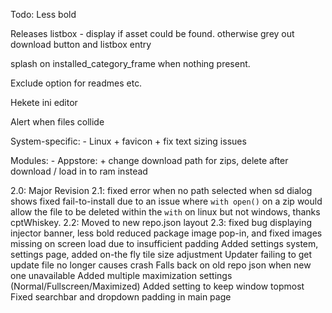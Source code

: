 Todo:
Less bold

Releases listbox - display if asset could be found. otherwise grey out download button and listbox entry

splash on installed_category_frame when nothing present.

Exclude option for readmes etc.

Hekete ini editor

Alert when files collide


System-specific:
    - Linux
        + favicon
        + fix text sizing issues



Modules:
    - Appstore:
        + change download path for zips, delete after download / load in to ram instead
     
    
2.0:
Major Revision
2.1:
fixed error when no path selected when sd dialog shows
fixed fail-to-install due to an issue where `with open()` on a zip would allow the file to be deleted within the `with` on linux but not windows, thanks cptWhiskey.
2.2:
Moved to new repo.json layout
2.3:
fixed bug displaying injector banner, less bold
reduced package image pop-in, and fixed images missing on screen load due to insufficient padding
Added settings system, settings page, added on-the fly tile size adjustment
Updater failing to get update file no longer causes crash
Falls back on old repo json when new one unavailable
Added multiple maximization settings (Normal/Fullscreen/Maximized)
Added setting to keep window topmost
Fixed searchbar and dropdown padding in main page